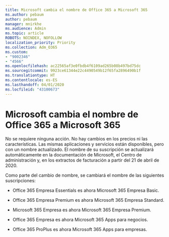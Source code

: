 ```yaml
---
title: Microsoft cambia el nombre de Office 365 a Microsoft 365
ms.author: pebaum
author: pebaum
manager: mnirkhe
ms.audience: Admin
ms.topic: article
ROBOTS: NOINDEX, NOFOLLOW
localization_priority: Priority
ms.collection: Adm_O365
ms.custom:
- "9002346"
- "4566"
ms.openlocfilehash: ac22565af3e0fbdb4f6109ad265b08b497bd75dc
ms.sourcegitcommit: 9923ce61344e22c4490549b12f65fa2896490b1f
ms.translationtype: HT
ms.contentlocale: es-ES
ms.lasthandoff: 04/01/2020
ms.locfileid: "43100673"
---
```

# <a name="microsoft-is-renaming-office-365-to-microsoft-365"></a>Microsoft cambia el nombre de Office 365 a Microsoft 365

No se requiere ninguna acción. No hay cambios en los precios ni las características. Las mismas aplicaciones y servicios están disponibles, pero con un nombre actualizado. El nombre de su suscripción se actualizará automáticamente en la documentación de Microsoft, el Centro de administración y, en los extractos de facturación a partir del 21 de abril de 2020.

Como parte del cambio de nombre, se cambiará el nombre de las siguientes suscripciones:

- Office 365 Empresa Essentials es ahora Microsoft 365 Empresa Basic.

- Office 365 Empresa Premium es ahora Microsoft 365 Empresa Standard.

- Microsoft 365 Empresa es ahora Microsoft 365 Empresa Premium.

- Office 365 Empresa es ahora Microsoft 365 Apps para negocios.

- Office 365 ProPlus es ahora Microsoft 365 Apps para empresas.
